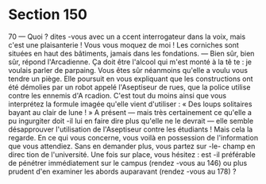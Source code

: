 # Section 150

70
— Quoi ? dites -vous avec un a ccent interrogateur dans la voix,
mais c'est une plaisanterie ! Vous vous moquez de moi ! Les
corniches sont situées en haut des bâtiments, jamais dans les
fondations.
— Bien sûr, bien sûr, répond l'Arcadienne. Ça doit être l'alcool
qui m'est monté à la tê te : je voulais parler de parpaing.
Vous êtes sûr néanmoins qu'elle a voulu vous tendre un piège.
Elle poursuit en vous expliquant que les constructions ont été
démolies par un robot appelé l'Aseptiseur de rues, que la police
utilise contre les ennemis d'A rcadion. C'est tout du moins ainsi
que vous interprétez la formule imagée qu'elle vient d'utiliser : «
Des loups solitaires bayant au clair de lune ! » A présent — mais
très certainement ce qu'elle a pu ingurgiter doit -il lui en faire dire
plus qu'elle ne le devrait — elle semble désapprouver l'utilisation
de l'Aseptiseur contre les étudiants ! Mais cela la regarde. En ce
qui vous concerne, vous voilà en possession de l'information que
vous attendiez. Sans en demander plus, vous partez sur -le-
champ en direc tion de l'université. Une fois sur place, vous
hésitez : est -il préférable de pénétrer immédiatement sur le
campus (rendez -vous au 146) ou plus prudent d'en examiner les
abords auparavant (rendez -vous au 178) ?